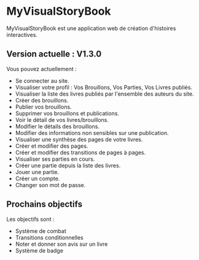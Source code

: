 MyVisualStoryBook 
=================

MyVisualStoryBook est une application web de création d'histoires interactives.

Version actuelle : V1.3.0
----------------
Vous pouvez actuellement :
- Se connecter au site.
- Visualiser votre profil : Vos Brouillons, Vos Parties, Vos Livres publiés.
- Visualiser la liste des livres publiés par l'ensemble des auteurs du site.
- Créer des brouillons.
- Publier vos brouillons.
- Supprimer vos brouillons et publications.
- Voir le détail de vos livres/brouillons.
- Modifier le détails des brouillons.
- Modifier des informations non sensibles sur une publication.
- Visualiser une synthèse des pages de votre livres.
- Créer et modifier des pages.
- Créer et modifier des transitions de pages à pages.
- Visualiser ses parties en cours.
- Créer une partie depuis la liste des livres.
- Jouer une partie.
- Créer un compte.
- Changer son mot de passe.

Prochains objectifs
-------------------
Les objectifs sont :
 - Système de combat
 - Transitions conditionnelles
 - Noter et donner son avis sur un livre
 - Système de badge

